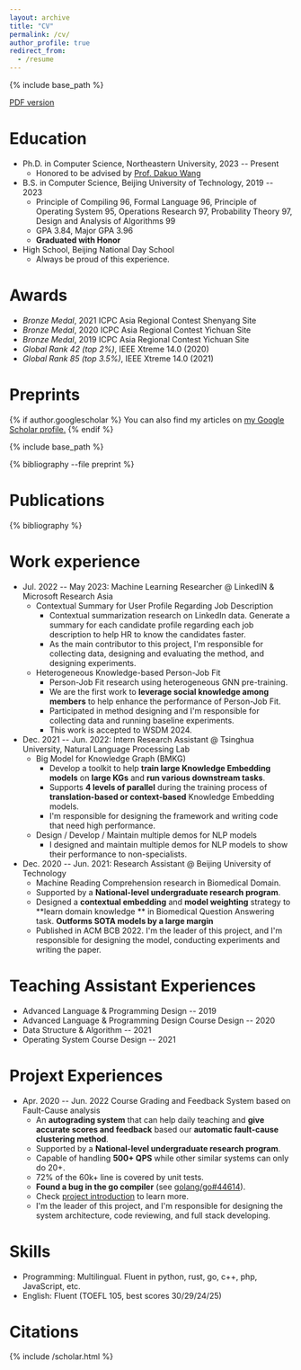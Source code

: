 ```yaml
---
layout: archive
title: "CV"
permalink: /cv/
author_profile: true
redirect_from:
  - /resume
---
```


{% include base_path %}

[PDF version](/files/resume.pdf)

Education
======
* Ph.D. in Computer Science, Northeastern University, 2023 -- Present
  * Honored to be advised by [Prof. Dakuo Wang](https://dakuowang.com)
* B.S. in Computer Science, Beijing University of Technology, 2019 -- 2023
  * Principle of Compiling 96, Formal Language 96,  Principle of Operating System 95,  Operations Research 97,  Probability Theory 97, Design and Analysis of Algorithms 99
  * GPA 3.84, Major GPA 3.96
  * **Graduated with Honor**
* High School, Beijing National Day School
  * Always be proud of this experience.

Awards
=====
* *Bronze Medal*, 2021 ICPC Asia Regional Contest Shenyang Site
* *Bronze Medal*, 2020 ICPC Asia Regional Contest Yichuan Site
* *Bronze Medal*, 2019 ICPC Asia Regional Contest Yichuan Site
* *Global Rank 42 (top 2%)*, IEEE Xtreme 14.0 (2020)
* *Global Rank 85 (top 3.5%)*, IEEE Xtreme 14.0 (2021)

Preprints
======
{% if author.googlescholar %}
  You can also find my articles on <u><a href="{{author.googlescholar}}">my Google Scholar profile</a>.</u>
{% endif %}

{% include base_path %}

<div class="publications">

{% bibliography --file preprint %}

</div>

Publications
======

<div class="publications">

{% bibliography %}

</div>

Work experience
======
* Jul. 2022 -- May 2023: Machine Learning Researcher @ LinkedIN & Microsoft Research Asia
  * Contextual Summary for User Profile Regarding Job Description
    * Contextual summarization research on LinkedIn data. Generate a summary for each candidate profile regarding each job description to help HR to know the candidates faster.
    * As the main contributor to this project, I'm responsible for collecting data, designing and evaluating the method, and designing experiments.
  * Heterogeneous Knowledge-based Person-Job Fit
    * Person-Job Fit research using heterogeneous GNN pre-training. 
    * We are the first work to **leverage social knowledge among members** to help enhance the performance of Person-Job Fit.
    * Participated in method designing and I'm responsible for collecting data and running baseline experiments.
    * This work is accepted to WSDM 2024.
* Dec. 2021 -- Jun. 2022: Intern Research Assistant @ Tsinghua University, Natural Language Processing Lab
  * Big Model for Knowledge Graph (BMKG)
    * Develop a toolkit to help **train large Knowledge Embedding models** on **large KGs** and **run various downstream tasks**. 
    * Supports **4 levels of parallel** during the training process of **translation-based or context-based** Knowledge Embedding models.
    * I'm responsible for designing the framework and writing code that need high performance.
  * Design / Develop / Maintain multiple demos for NLP models
    * I designed and maintain multiple demos for NLP models to show their performance to non-specialists.
* Dec. 2020 -- Jun. 2021: Research Assistant @ Beijing University of Technology
  * Machine Reading Comprehension research in Biomedical Domain.
  * Supported by a **National-level undergraduate research program**.
  * Designed a **contextual embedding** and **model weighting** strategy to **learn domain knowledge ** in Biomedical Question Answering task. **Outforms SOTA models by a large margin**
  * Published in ACM BCB 2022. I'm the leader of this project, and I'm responsible for designing the model, conducting experiments and writing the paper.

Teaching Assistant Experiences
======
* Advanced Language & Programming Design -- 2019
* Advanced Language & Programming Design Course Design -- 2020
* Data Structure & Algorithm -- 2021
* Operating System Course Design -- 2021

Projext Experiences
=====
* Apr. 2020 -- Jun. 2022 Course Grading and Feedback System based on Fault-Cause analysis
  * An **autograding system** that can help daily teaching and **give accurate scores and feedback** based our **automatic fault-cause clustering method**. 
  * Supported by a **National-level undergraduate research program**.
  * Capable of handling **500+ QPS** while other similar systems can only do 20+.
  * 72% of the 60k+ line is covered by unit tests.
  * **Found a bug in the go compiler** (see [golang/go\#44614](https://github.com/golang/go/issues/44614)).
  * Check [project introduction](/opensource#eduoj) to learn more.
  * I'm the leader of this project, and I'm responsible for designing the system architecture, code reviewing, and full stack developing. 

Skills
=====
* Programming: Multilingual. Fluent in python, rust, go, c++, php, JavaScript, etc.
* English: Fluent (TOEFL 105, best scores 30/29/24/25)

Citations
=====
{% include /scholar.html %}